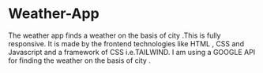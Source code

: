 # Weather-App
The weather app  finds a weather on the basis of city .This is fully responsive. It is  made by the frontend technologies like HTML , CSS and Javascript and a framework of CSS i.e.TAILWIND. I am using a GOOGLE API for finding the weather on the basis of city .  
